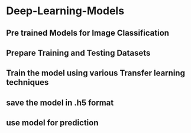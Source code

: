 # Deep-Learning-Models
## Pre trained Models for Image Classification
## Prepare Training and Testing Datasets
## Train the model using various Transfer learning techniques
## save the model in .h5 format
## use model for prediction
